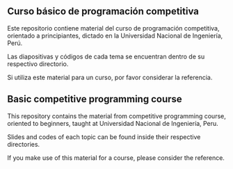 ﻿## Curso básico de programación competitiva
Este repositorio contiene material del curso de programación competitiva, orientado a principiantes, dictado en la Universidad Nacional de Ingeniería, Perú.

Las diapositivas y códigos de cada tema se encuentran dentro de su respectivo directorio.

Si utiliza este material para un curso, por favor considerar la referencia.

## Basic competitive programming course
This repository contains the material from competitive programming course, oriented to beginners, taught at Universidad Nacional de Ingeniería, Peru.

Slides and codes of each topic can be found inside their respective directories.

If you make use of this material for a course, please consider the reference.
